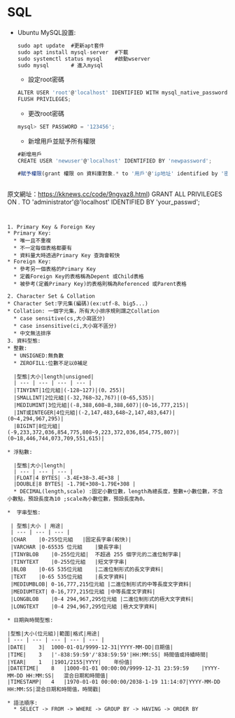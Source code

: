 # SQL

* Ubuntu MySQL設置:
  ```js
  sudo apt update  #更新apt套件
  sudo apt install mysql-server  #下載
  sudo systemctl status mysql    #啟動wserver
  sudo mysql       # 進入mysql
  ```
  * 設定root密碼
  ```js
  ALTER USER 'root'@'localhost' IDENTIFIED WITH mysql_native_password BY 'your_passwd';
  FLUSH PRIVILEGES;
  ```
  * 更改root密碼
  ```js
  mysql> SET PASSWORD = '123456';
  ```
  * 新增用戶並賦予所有權限
  ```js
  #新增用戶
  CREATE USER 'newuser'@'localhost' IDENTIFIED BY 'newpassword';
  
  #賦予權限(grant 權限 on 資料庫對象.* to '用戶'@'ip地址' identified by '密碼'



原文網址：https://kknews.cc/code/9ngvaz8.html)
  GRANT ALL PRIVILEGES ON *.* TO 'administrator'@'localhost' IDENTIFIED BY 'your_passwd';
  ```
  

1. Primary Key & Foreign Key
  * Primary Key: 
    * 唯一且不重複
    * 不一定每個表格都要有
    * 資料量大時透過Primary Key 查詢會較快
  * Foreign Key:  
    * 參考另一個表格的Primary Key
    * 定義Foreign Key的表格稱為Depent 或Child表格 
    * 被參考(定義Primary Key)的表格則稱為Referenced 或Parent表格
    
2. Character Set & Collation
  * Character Set:字元集(編碼)(ex:utf-8、big5...)
  * Collation: 一個字元集，所有大小排序規則謂之Collation
    * case sensitive(cs,大小寫區分)
    * case insensitive(ci,大小寫不區分)
    * 中文無法排序  
3. 資料型態:  
  * 整數:
    * UNSIGNED:無負數
    * ZEROFILL:位數不足以0補足

    |型態|大小|length|unsigned|
    | --- | --- | --- | --- |
    |TINYINT|1位元組|(-128~127)|(0，255)|
    |SMALLINT|2位元組|(-32,768~32,767)|(0~65,535)|
    |MEDIUMINT|3位元組|(-8,388,608~8,388,607)|(0~16,777,215)|
    |INT或INTEGER|4位元組|(-2,147,483,648~2,147,483,647)|(0~4,294,967,295)|
    |BIGINT|8位元組|(-9,233,372,036,854,775,808~9,223,372,036,854,775,807)|(0~18,446,744,073,709,551,615)|

  * 浮點數: 
  
    |型態|大小|length|
    | --- | --- | --- |
    |FLOAT|4 BYTES| -3.4E+38~3.4E+38 |
    |DOUBLE|8 BYTES| -1.79E+308~1.79E+308 |  
    * DECIMAL(length,scale) :固定小數位數，length為總長度，整數+小數位數，不含小數點，預設長度為10 ;scale為小數位數，預設長度為0。

  *  字串型態: 
  
   | 型態|大小 | 用途|
   | --- | --- | --- |
   |CHAR	|0-255位元組	|固定長字串(較快)|
   |VARCHAR	|0-65535 位元組	|變長字串|
   |TINYBLOB	|0-255位元組|	不超過 255 個字元的二進位制字串|
   |TINYTEXT	|0-255位元組	|短文字字串|
   |BLOB	|0-65 535位元組	|二進位制形式的長文字資料|
   |TEXT	|0-65 535位元組	|長文字資料|
   |MEDIUMBLOB|	0-16,777,215位元組	|二進位制形式的中等長度文字資料|
   |MEDIUMTEXT|	0-16,777,215位元組	|中等長度文字資料|
   |LONGBLOB	|0-4 294,967,295位元組	|二進位制形式的極大文字資料|
   |LONGTEXT	|0-4 294,967,295位元組	|極大文字資料|

  * 日期與時間型態: 
  
  |型態|大小(位元組)|範圍|格式|用途|
  | --- | --- | --- | --- | --- |
  |DATE|	3|	1000-01-01/9999-12-31|YYYY-MM-DD|日期值|
  |TIME|	3	|'-838:59:59'/'838:59:59'|HH:MM:SS|	時間值或持續時間|
  |YEAR|	1	|1901/2155|YYYY|	年份值|
  |DATETIME|	8	|1000-01-01 00:00:00/9999-12-31 23:59:59	|YYYY-MM-DD HH:MM:SS|	混合日期和時間值|
  |TIMESTAMP|	4	|1970-01-01 00:00:00/2038-1-19 11:14:07|YYYY-MM-DD HH:MM:SS|混合日期和時間值，時間戳|

  * 語法順序:  
    * SELECT -> FROM -> WHERE -> GROUP BY -> HAVING -> ORDER BY




